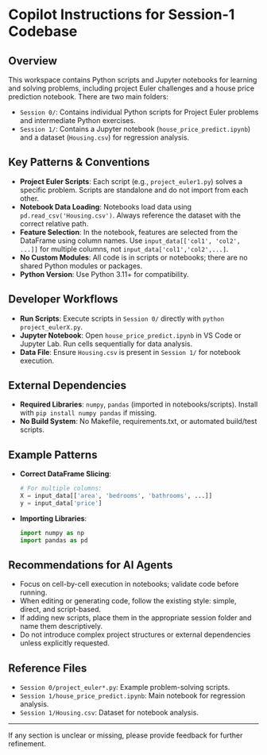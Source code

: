 # Copilot Instructions for Session-1 Codebase

## Overview
This workspace contains Python scripts and Jupyter notebooks for learning and solving problems, including project Euler challenges and a house price prediction notebook. There are two main folders:
- `Session 0/`: Contains individual Python scripts for Project Euler problems and intermediate Python exercises.
- `Session 1/`: Contains a Jupyter notebook (`house_price_predict.ipynb`) and a dataset (`Housing.csv`) for regression analysis.

## Key Patterns & Conventions
- **Project Euler Scripts**: Each script (e.g., `project_euler1.py`) solves a specific problem. Scripts are standalone and do not import from each other.
- **Notebook Data Loading**: Notebooks load data using `pd.read_csv('Housing.csv')`. Always reference the dataset with the correct relative path.
- **Feature Selection**: In the notebook, features are selected from the DataFrame using column names. Use `input_data[['col1', 'col2', ...]]` for multiple columns, not `input_data['col1','col2',...]`.
- **No Custom Modules**: All code is in scripts or notebooks; there are no shared Python modules or packages.
- **Python Version**: Use Python 3.11+ for compatibility.

## Developer Workflows
- **Run Scripts**: Execute scripts in `Session 0/` directly with `python project_eulerX.py`.
- **Jupyter Notebook**: Open `house_price_predict.ipynb` in VS Code or Jupyter Lab. Run cells sequentially for data analysis.
- **Data File**: Ensure `Housing.csv` is present in `Session 1/` for notebook execution.

## External Dependencies
- **Required Libraries**: `numpy`, `pandas` (imported in notebooks/scripts). Install with `pip install numpy pandas` if missing.
- **No Build System**: No Makefile, requirements.txt, or automated build/test scripts.

## Example Patterns
- **Correct DataFrame Slicing**:
  ```python
  # For multiple columns:
  X = input_data[['area', 'bedrooms', 'bathrooms', ...]]
  y = input_data['price']
  ```
- **Importing Libraries**:
  ```python
  import numpy as np
  import pandas as pd
  ```

## Recommendations for AI Agents
- Focus on cell-by-cell execution in notebooks; validate code before running.
- When editing or generating code, follow the existing style: simple, direct, and script-based.
- If adding new scripts, place them in the appropriate session folder and name them descriptively.
- Do not introduce complex project structures or external dependencies unless explicitly requested.

## Reference Files
- `Session 0/project_euler*.py`: Example problem-solving scripts.
- `Session 1/house_price_predict.ipynb`: Main notebook for regression analysis.
- `Session 1/Housing.csv`: Dataset for notebook analysis.

---
If any section is unclear or missing, please provide feedback for further refinement.